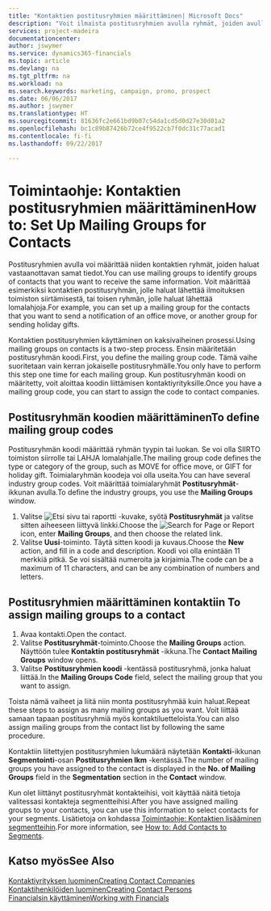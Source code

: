 ```yaml
---
title: "Kontaktien postitusryhmien määrittäminen| Microsoft Docs"
description: "Voit ilmaista postitusryhmien avulla ryhmät, joiden avulla määritetään samat tiedot saavat kontaktiryhmät esimerkiksi markkinointi- tai mainoskampanjaa varten."
services: project-madeira
documentationcenter: 
author: jswymer
ms.service: dynamics365-financials
ms.topic: article
ms.devlang: na
ms.tgt_pltfrm: na
ms.workload: na
ms.search.keywords: marketing, campaign, promo, prospect
ms.date: 06/06/2017
ms.author: jswymer
ms.translationtype: HT
ms.sourcegitcommit: 81636fc2e661bd9b07c54da1cd5d0d27e30d01a2
ms.openlocfilehash: bc1c89b87426b72ce4f9522cb7f0dc31c77acad1
ms.contentlocale: fi-fi
ms.lasthandoff: 09/22/2017

---
```

# <a name="how-to-set-up-mailing-groups-for-contacts"></a><span data-ttu-id="a1b7e-103">Toimintaohje: Kontaktien postitusryhmien määrittäminen</span><span class="sxs-lookup"><span data-stu-id="a1b7e-103">How to: Set Up Mailing Groups for Contacts</span></span>
<span data-ttu-id="a1b7e-104">Postitusryhmien avulla voi määrittää niiden kontaktien ryhmät, joiden haluat vastaanottavan samat tiedot.</span><span class="sxs-lookup"><span data-stu-id="a1b7e-104">You can use mailing groups to identify groups of contacts that you want to receive the same information.</span></span> <span data-ttu-id="a1b7e-105">Voit määrittää esimerkiksi kontaktien postitusryhmän, jolle haluat lähettää ilmoituksen toimiston siirtämisestä, tai toisen ryhmän, jolle haluat lähettää lomalahjoja.</span><span class="sxs-lookup"><span data-stu-id="a1b7e-105">For example, you can set up a mailing group for the contacts that you want to send a notification of an office move, or another group for sending holiday gifts.</span></span>

<span data-ttu-id="a1b7e-106">Kontaktien postitusryhmien käyttäminen on kaksivaiheinen prosessi.</span><span class="sxs-lookup"><span data-stu-id="a1b7e-106">Using mailing groups on contacts is a two-step process.</span></span> <span data-ttu-id="a1b7e-107">Ensin määritetään postitusryhmän koodi.</span><span class="sxs-lookup"><span data-stu-id="a1b7e-107">First, you define the mailing group code.</span></span> <span data-ttu-id="a1b7e-108">Tämä vaihe suoritetaan vain kerran jokaiselle postitusryhmälle.</span><span class="sxs-lookup"><span data-stu-id="a1b7e-108">You only have to perform this step one time for each mailing group.</span></span> <span data-ttu-id="a1b7e-109">Kun postitusryhmän koodi on määritetty, voit aloittaa koodin liittämisen kontaktiyrityksille.</span><span class="sxs-lookup"><span data-stu-id="a1b7e-109">Once you have a mailing group code, you can start to assign the code to contact companies.</span></span>

## <a name="to-define-mailing-group-codes"></a><span data-ttu-id="a1b7e-110">Postitusryhmän koodien määrittäminen</span><span class="sxs-lookup"><span data-stu-id="a1b7e-110">To define mailing group codes</span></span>
<span data-ttu-id="a1b7e-111">Postitusryhmän koodi määrittää ryhmän tyypin tai luokan. Se voi olla SIIRTO toimiston siirrolle tai LAHJA lomalahjalle.</span><span class="sxs-lookup"><span data-stu-id="a1b7e-111">The mailing group code defines the type or category of the group, such as MOVE for office move, or GIFT for holiday gift.</span></span> <span data-ttu-id="a1b7e-112">Toimialaryhmän koodeja voi olla useita.</span><span class="sxs-lookup"><span data-stu-id="a1b7e-112">You can have several industry group codes.</span></span> <span data-ttu-id="a1b7e-113">Voit määrittää toimialaryhmät **Postitusryhmät**-ikkunan avulla.</span><span class="sxs-lookup"><span data-stu-id="a1b7e-113">To define the industry groups, you use the **Mailing Groups** window.</span></span>

1. <span data-ttu-id="a1b7e-114">Valitse ![Etsi sivu tai raportti](media/ui-search/search_small.png "Etsi sivu tai raportti -kuvake") -kuvake, syötä **Postitusryhmät** ja valitse sitten aiheeseen liittyvä linkki.</span><span class="sxs-lookup"><span data-stu-id="a1b7e-114">Choose the ![Search for Page or Report](media/ui-search/search_small.png "Search for Page or Report icon") icon, enter **Mailing Groups**, and then choose the related link.</span></span>
2. <span data-ttu-id="a1b7e-115">Valitse **Uusi**-toiminto. Täytä sitten koodi ja kuvaus.</span><span class="sxs-lookup"><span data-stu-id="a1b7e-115">Choose the **New** action, and fill in a code and description.</span></span> <span data-ttu-id="a1b7e-116">Koodi voi olla enintään 11 merkkiä pitkä. Se voi sisältää numeroita ja kirjaimia.</span><span class="sxs-lookup"><span data-stu-id="a1b7e-116">The code can be a maximum of 11 characters, and can be any combination of numbers and letters.</span></span>

## <span data-ttu-id="a1b7e-117"><a name="AssignMailGroupContact"></a> Postitusryhmien määrittäminen kontaktiin</span><span class="sxs-lookup"><span data-stu-id="a1b7e-117"><a name="AssignMailGroupContact"></a> To assign mailing groups to a contact</span></span>
1. <span data-ttu-id="a1b7e-118">Avaa kontakti.</span><span class="sxs-lookup"><span data-stu-id="a1b7e-118">Open the contact.</span></span>
2. <span data-ttu-id="a1b7e-119">Valitse **Postitusryhmät**-toiminto.</span><span class="sxs-lookup"><span data-stu-id="a1b7e-119">Choose the **Mailing Groups** action.</span></span> <span data-ttu-id="a1b7e-120">Näyttöön tulee **Kontaktin postitusryhmät** -ikkuna.</span><span class="sxs-lookup"><span data-stu-id="a1b7e-120">The **Contact Mailing Groups** window opens.</span></span>
3. <span data-ttu-id="a1b7e-121">Valitse **Postitusryhmien koodi** -kentässä postitusryhmä, jonka haluat liittää.</span><span class="sxs-lookup"><span data-stu-id="a1b7e-121">In the **Mailing Groups Code** field, select the mailing group that you want to assign.</span></span>

<span data-ttu-id="a1b7e-122">Toista nämä vaiheet ja liitä niin monta postitusryhmää kuin haluat.</span><span class="sxs-lookup"><span data-stu-id="a1b7e-122">Repeat these steps to assign as many mailing groups as you want.</span></span> <span data-ttu-id="a1b7e-123">Voit liittää samaan tapaan postitusryhmiä myös kontaktiluetteloista.</span><span class="sxs-lookup"><span data-stu-id="a1b7e-123">You can also assign mailing groups from the contact list by following the same procedure.</span></span>

<span data-ttu-id="a1b7e-124">Kontaktiin liitettyjen postitusryhmien lukumäärä näytetään **Kontakti**-ikkunan **Segmentointi**-osan **Postitusryhmien lkm** -kentässä.</span><span class="sxs-lookup"><span data-stu-id="a1b7e-124">The number of mailing groups you have assigned to the contact is displayed in the **No. of Mailing Groups** field in the **Segmentation** section in the **Contact** window.</span></span>

<span data-ttu-id="a1b7e-125">Kun olet liittänyt postitusryhmät kontakteihisi, voit käyttää näitä tietoja valitessasi kontakteja segmentteihisi.</span><span class="sxs-lookup"><span data-stu-id="a1b7e-125">After you have assigned mailing groups to your contacts, you can use this information to select contacts for your segments.</span></span> <span data-ttu-id="a1b7e-126">Lisätietoja on kohdassa [Toimintaohje: Kontaktien lisääminen segmentteihin](marketing-add-contact-segment.md).</span><span class="sxs-lookup"><span data-stu-id="a1b7e-126">For more information, see [How to: Add Contacts to Segments](marketing-add-contact-segment.md).</span></span>

## <a name="see-also"></a><span data-ttu-id="a1b7e-127">Katso myös</span><span class="sxs-lookup"><span data-stu-id="a1b7e-127">See Also</span></span>
[<span data-ttu-id="a1b7e-128">Kontaktiyrityksen luominen</span><span class="sxs-lookup"><span data-stu-id="a1b7e-128">Creating Contact Companies</span></span>](marketing-create-contact-companies.md)  
[<span data-ttu-id="a1b7e-129">Kontaktihenkilöiden luominen</span><span class="sxs-lookup"><span data-stu-id="a1b7e-129">Creating Contact Persons</span></span>](marketing-create-contact-persons.md)  
[<span data-ttu-id="a1b7e-130">Financialsin käyttäminen</span><span class="sxs-lookup"><span data-stu-id="a1b7e-130">Working with Financials</span></span>](ui-work-product.md)

